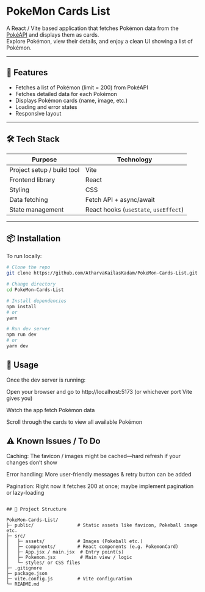 # PokeMon Cards List

A React / Vite based application that fetches Pokémon data from the [PokéAPI](https://pokeapi.co/) and displays them as cards.  
Explore Pokémon, view their details, and enjoy a clean UI showing a list of Pokémon.

---

## 🎯 Features

- Fetches a list of Pokémon (limit = 200) from PokéAPI  
- Fetches detailed data for each Pokémon  
- Displays Pokémon cards (name, image, etc.)  
- Loading and error states  
- Responsive layout  

---

## 🛠 Tech Stack

| Purpose | Technology |
|---|---|
| Project setup / build tool | Vite |
| Frontend library | React |
| Styling | CSS |
| Data fetching | Fetch API + async/await |
| State management | React hooks (`useState`, `useEffect`) |

---

## 📦 Installation

To run locally:

```bash
# Clone the repo
git clone https://github.com/AtharvaKailasKadam/PokeMon-Cards-List.git

# Change directory
cd PokeMon-Cards-List

# Install dependencies
npm install
# or
yarn

# Run dev server
npm run dev
# or
yarn dev

```

## 🧪 Usage

Once the dev server is running:

Open your browser and go to http://localhost:5173 (or whichever port Vite gives you)

Watch the app fetch Pokémon data

Scroll through the cards to view all available Pokémon


## ⚠️ Known Issues / To Do

Caching: The favicon / images might be cached—hard refresh if your changes don’t show

Error handling: More user-friendly messages & retry button can be added

Pagination: Right now it fetches 200 at once; maybe implement pagination or lazy-loading

```

## 📁 Project Structure

PokeMon-Cards-List/
├─ public/                # Static assets like favicon, Pokeball image etc.
├─ src/
│   ├─ assets/            # Images (Pokeball etc.)
│   ├─ components/        # React components (e.g. PokemonCard)
│   ├─ App.jsx / main.jsx  # Entry point(s)
│   ├─ Pokemon.jsx         # Main view / logic
│   └─ styles/ or CSS files
├─ .gitignore
├─ package.json
├─ vite.config.js         # Vite configuration
└─ README.md


